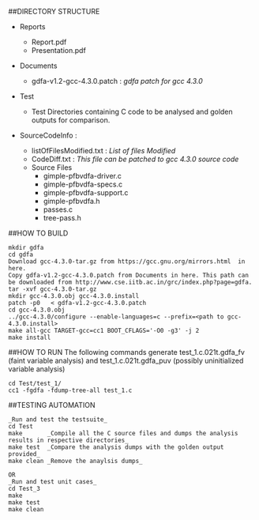 ##DIRECTORY STRUCTURE

* Reports
  * Report.pdf                
  * Presentation.pdf
* Documents
  * gdfa-v1.2-gcc-4.3.0.patch : _gdfa patch for gcc 4.3.0_ 
* Test
  * Test Directories containing C code to be analysed and golden outputs for comparison.

* SourceCodeInfo : 
  * listOfFilesModified.txt : _List of files Modified_ 
  * CodeDiff.txt : _This file can be patched to gcc 4.3.0 source code_ 
  * Source Files
    * gimple-pfbvdfa-driver.c
    * gimple-pfbvdfa-specs.c
    * gimple-pfbvdfa-support.c
    * gimple-pfbvdfa.h
    * passes.c
    * tree-pass.h

##HOW TO BUILD
```
mkdir gdfa
cd gdfa
Download gcc-4.3.0-tar.gz from https://gcc.gnu.org/mirrors.html  in here.
Copy gdfa-v1.2-gcc-4.3.0.patch from Documents in here. This path can be downloaded from http://www.cse.iitb.ac.in/grc/index.php?page=gdfa.
tar -xvf gcc-4.3.0-tar.gz
mkdir gcc-4.3.0.obj gcc-4.3.0.install
patch -p0   < gdfa-v1.2-gcc-4.3.0.patch
cd gcc-4.3.0.obj
../gcc-4.3.0/configure --enable-languages=c --prefix=<path to gcc-4.3.0.install>
make all-gcc TARGET-gcc=cc1 BOOT_CFLAGS='-O0 -g3' -j 2
make install
```

##HOW TO RUN
The following commands generate test_1.c.021t.gdfa_fv (faint variable analysis) and 
test_1.c.021t.gdfa_puv (possibly uninitialized variable analysis)

```
cd Test/test_1/
cc1 -fgdfa -fdump-tree-all test_1.c 
```

##TESTING AUTOMATION

```
_Run and test the testsuite_
cd Test
make       _Compile all the C source files and dumps the analysis results in respective directories_
make test  _Compare the analysis dumps with the golden output provided_
make clean _Remove the anaylsis dumps_

OR
_Run and test unit cases_
cd Test_3
make 
make test
make clean

```
